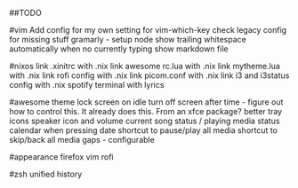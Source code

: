##TODO

#vim
Add config for my own setting for vim-which-key
check legacy config for missing stuff
gramarly - setup node
show trailing whitespace automatically when no currently typing
show markdown file

#nixos
link .xinitrc with .nix
link awesome rc.lua with .nix
link mytheme.lua with .nix
link rofi config with .nix
link picom.conf with .nix
link i3 and i3status config with .nix
spotify terminal with lyrics

#awesome
theme
lock screen on idle
turn off screen after time - figure out how to control this. It already does this. From an xfce package?
better tray icons
speaker icon and volume
current song status / playing media status
calendar when pressing date
shortcut to pause/play all media
shortcut to skip/back all media
gaps - configurable

#appearance
firefox
vim
rofi

#zsh
unified history

